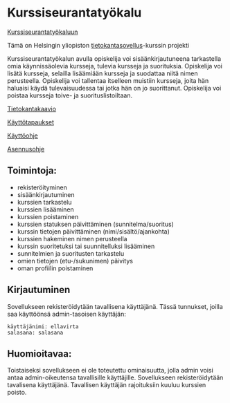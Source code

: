 # Kurssiseurantatyökalu

[Kurssiseurantatyökaluun](https://courseeditor.herokuapp.com/)

Tämä on Helsingin yliopiston [tietokantasovellus](https://materiaalit.github.io/tsoha-20/osa0/)-kurssin projekti

Kurssiseurantatyökalun avulla opiskelija voi sisäänkirjautuneena tarkastella omia
käynnissäolevia kursseja, tulevia kursseja ja suorituksia. Opiskelija voi lisätä kursseja,
selailla lisäämiään kursseja ja suodattaa niitä nimen perusteella.
Opiskelija voi tallentaa itselleen muistiin kursseja, joita hän haluaisi käydä 
tulevaisuudessa tai jotka hän on jo suorittanut. Opiskelija voi poistaa kursseja toive- ja suorituslistoiltaan.

[Tietokantakaavio](https://github.com/AnnaKuokkanen/Kurssiseuranta/blob/master/Dokumentaatio/tietokantakaavio.md)

[Käyttötapaukset](https://github.com/AnnaKuokkanen/Kurssiseuranta/blob/master/Dokumentaatio/k%C3%A4ytt%C3%B6tapaukset.md)

[Käyttöohje](https://github.com/AnnaKuokkanen/Kurssiseuranta/blob/master/Dokumentaatio/k%C3%A4ytt%C3%B6ohje.md)

[Asennusohje](https://github.com/AnnaKuokkanen/Kurssiseuranta/blob/master/Dokumentaatio/asennusohje.md)

## Toimintoja: 

* rekisteröityminen
* sisäänkirjautuminen
* kurssien tarkastelu
* kurssien lisääminen
* kurssien poistaminen
* kurssien statuksen päivittäminen (sunnitelma/suoritus)
* kurssin tietojen päivittäminen (nimi/sisältö/ajankohta)
* kurssien hakeminen nimen perusteella
* kurssin suoritetuksi tai suunnitelluksi lisääminen
* sunnitelmien ja suoritusten tarkastelu
* omien tietojen (etu-/sukunimen) päivitys
* oman profiilin poistaminen

## Kirjautuminen

Sovellukseen rekisteröidytään tavallisena käyttäjänä. Tässä tunnukset, joilla saa käyttöönsä admin-tasoisen käyttäjän:
```
käyttäjänimi: ellavirta
salasana: salasana
```


## Huomioitavaa:

Toistaiseksi sovellukseen ei ole toteutettu ominaisuutta, jolla admin voisi antaa admin-oikeutensa tavallisille käyttäjille.
Sovellukseen rekisteröidytään tavalisena käyttäjänä. Tavallisen käyttäjän rajoituksiin kuuluu kurssien poisto.

